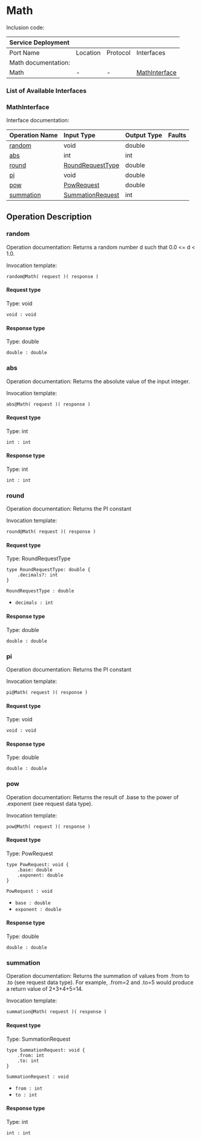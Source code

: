 # Math

Inclusion code: 

| Service Deployment |  |  |  |
| :--- | :--- | :--- | :--- |
| Port Name | Location | Protocol | Interfaces |
| Math documentation: |  |  |  |
| Math | - | - | [MathInterface](math.md#MathInterface) |

### List of Available Interfaces

### MathInterface <a id="MathInterface"></a>

Interface documentation:

| Operation Name | Input Type | Output Type | Faults |
| :--- | :--- | :--- | :--- |
| [random](math.md#random) | void | double |  |
| [abs](math.md#abs) | int | int |  |
| [round](math.md#round) | [RoundRequestType](math.md#RoundRequestType) | double |  |
| [pi](math.md#pi) | void | double |  |
| [pow](math.md#pow) | [PowRequest](math.md#PowRequest) | double |  |
| [summation](math.md#summation) | [SummationRequest](math.md#SummationRequest) | int |  |

## Operation Description

### random <a id="random"></a>

Operation documentation: Returns a random number d such that 0.0 &lt;= d &lt; 1.0.

Invocation template:

```jolie
random@Math( request )( response )
```

#### Request type

Type: void

`void : void`

#### Response type

Type: double

`double : double`

### abs <a id="abs"></a>

Operation documentation: Returns the absolute value of the input integer.

Invocation template:

```jolie
abs@Math( request )( response )
```

#### Request type

Type: int

`int : int`

#### Response type

Type: int

`int : int`

### round <a id="round"></a>

Operation documentation: Returns the PI constant

Invocation template:

```jolie
round@Math( request )( response )
```

#### Request type <a id="RoundRequestType"></a>

Type: RoundRequestType

```jolie
type RoundRequestType: double {
    .decimals?: int
}
```

`RoundRequestType : double`

* `decimals : int`

#### Response type

Type: double

`double : double`

### pi <a id="pi"></a>

Operation documentation: Returns the PI constant

Invocation template:

```jolie
pi@Math( request )( response )
```

#### Request type

Type: void

`void : void`

#### Response type

Type: double

`double : double`

### pow <a id="pow"></a>

Operation documentation: Returns the result of .base to the power of .exponent \(see request data type\).

Invocation template:

```jolie
pow@Math( request )( response )
```

#### Request type <a id="PowRequest"></a>

Type: PowRequest

```jolie
type PowRequest: void {
    .base: double
    .exponent: double
}
```

`PowRequest : void`

* `base : double`
* `exponent : double`

#### Response type

Type: double

`double : double`

### summation <a id="summation"></a>

Operation documentation: Returns the summation of values from .from to .to \(see request data type\). For example, .from=2 and .to=5 would produce a return value of 2+3+4+5=14.

Invocation template:

```jolie
summation@Math( request )( response )
```

#### Request type <a id="SummationRequest"></a>

Type: SummationRequest

```jolie
type SummationRequest: void {
    .from: int
    .to: int
}
```

`SummationRequest : void`

* `from : int`
* `to : int`

#### Response type

Type: int

`int : int`

